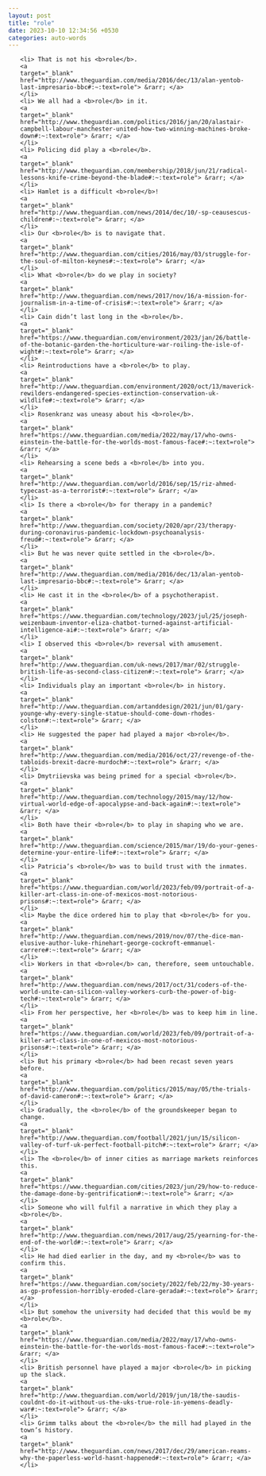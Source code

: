 ```yaml
---
layout: post
title: "role"
date: 2023-10-10 12:34:56 +0530
categories: auto-words
---
```

<ol>

    <li> That is not his <b>role</b>.
    <a 
    target="_blank" 
    href="http://www.theguardian.com/media/2016/dec/13/alan-yentob-last-impresario-bbc#:~:text=role"> &rarr; </a>
    </li>
    <li> We all had a <b>role</b> in it.
    <a 
    target="_blank" 
    href="http://www.theguardian.com/politics/2016/jan/20/alastair-campbell-labour-manchester-united-how-two-winning-machines-broke-down#:~:text=role"> &rarr; </a>
    </li>
    <li> Policing did play a <b>role</b>.
    <a 
    target="_blank" 
    href="http://www.theguardian.com/membership/2018/jun/21/radical-lessons-knife-crime-beyond-the-blade#:~:text=role"> &rarr; </a>
    </li>
    <li> Hamlet is a difficult <b>role</b>!
    <a 
    target="_blank" 
    href="http://www.theguardian.com/news/2014/dec/10/-sp-ceausescus-children#:~:text=role"> &rarr; </a>
    </li>
    <li> Our <b>role</b> is to navigate that.
    <a 
    target="_blank" 
    href="http://www.theguardian.com/cities/2016/may/03/struggle-for-the-soul-of-milton-keynes#:~:text=role"> &rarr; </a>
    </li>
    <li> What <b>role</b> do we play in society?
    <a 
    target="_blank" 
    href="http://www.theguardian.com/news/2017/nov/16/a-mission-for-journalism-in-a-time-of-crisis#:~:text=role"> &rarr; </a>
    </li>
    <li> Cain didn’t last long in the <b>role</b>.
    <a 
    target="_blank" 
    href="https://www.theguardian.com/environment/2023/jan/26/battle-of-the-botanic-garden-the-horticulture-war-roiling-the-isle-of-wight#:~:text=role"> &rarr; </a>
    </li>
    <li> Reintroductions have a <b>role</b> to play.
    <a 
    target="_blank" 
    href="http://www.theguardian.com/environment/2020/oct/13/maverick-rewilders-endangered-species-extinction-conservation-uk-wildlife#:~:text=role"> &rarr; </a>
    </li>
    <li> Rosenkranz was uneasy about his <b>role</b>.
    <a 
    target="_blank" 
    href="https://www.theguardian.com/media/2022/may/17/who-owns-einstein-the-battle-for-the-worlds-most-famous-face#:~:text=role"> &rarr; </a>
    </li>
    <li> Rehearsing a scene beds a <b>role</b> into you.
    <a 
    target="_blank" 
    href="http://www.theguardian.com/world/2016/sep/15/riz-ahmed-typecast-as-a-terrorist#:~:text=role"> &rarr; </a>
    </li>
    <li> Is there a <b>role</b> for therapy in a pandemic?
    <a 
    target="_blank" 
    href="http://www.theguardian.com/society/2020/apr/23/therapy-during-coronavirus-pandemic-lockdown-psychoanalysis-freud#:~:text=role"> &rarr; </a>
    </li>
    <li> But he was never quite settled in the <b>role</b>.
    <a 
    target="_blank" 
    href="http://www.theguardian.com/media/2016/dec/13/alan-yentob-last-impresario-bbc#:~:text=role"> &rarr; </a>
    </li>
    <li> He cast it in the <b>role</b> of a psychotherapist.
    <a 
    target="_blank" 
    href="https://www.theguardian.com/technology/2023/jul/25/joseph-weizenbaum-inventor-eliza-chatbot-turned-against-artificial-intelligence-ai#:~:text=role"> &rarr; </a>
    </li>
    <li> I observed this <b>role</b> reversal with amusement.
    <a 
    target="_blank" 
    href="http://www.theguardian.com/uk-news/2017/mar/02/struggle-british-life-as-second-class-citizen#:~:text=role"> &rarr; </a>
    </li>
    <li> Individuals play an important <b>role</b> in history.
    <a 
    target="_blank" 
    href="http://www.theguardian.com/artanddesign/2021/jun/01/gary-younge-why-every-single-statue-should-come-down-rhodes-colston#:~:text=role"> &rarr; </a>
    </li>
    <li> He suggested the paper had played a major <b>role</b>.
    <a 
    target="_blank" 
    href="http://www.theguardian.com/media/2016/oct/27/revenge-of-the-tabloids-brexit-dacre-murdoch#:~:text=role"> &rarr; </a>
    </li>
    <li> Dmytriievska was being primed for a special <b>role</b>.
    <a 
    target="_blank" 
    href="http://www.theguardian.com/technology/2015/may/12/how-virtual-world-edge-of-apocalypse-and-back-again#:~:text=role"> &rarr; </a>
    </li>
    <li> Both have their <b>role</b> to play in shaping who we are.
    <a 
    target="_blank" 
    href="http://www.theguardian.com/science/2015/mar/19/do-your-genes-determine-your-entire-life#:~:text=role"> &rarr; </a>
    </li>
    <li> Patricia’s <b>role</b> was to build trust with the inmates.
    <a 
    target="_blank" 
    href="https://www.theguardian.com/world/2023/feb/09/portrait-of-a-killer-art-class-in-one-of-mexicos-most-notorious-prisons#:~:text=role"> &rarr; </a>
    </li>
    <li> Maybe the dice ordered him to play that <b>role</b> for you.
    <a 
    target="_blank" 
    href="http://www.theguardian.com/news/2019/nov/07/the-dice-man-elusive-author-luke-rhinehart-george-cockroft-emmanuel-carrere#:~:text=role"> &rarr; </a>
    </li>
    <li> Workers in that <b>role</b> can, therefore, seem untouchable.
    <a 
    target="_blank" 
    href="http://www.theguardian.com/news/2017/oct/31/coders-of-the-world-unite-can-silicon-valley-workers-curb-the-power-of-big-tech#:~:text=role"> &rarr; </a>
    </li>
    <li> From her perspective, her <b>role</b> was to keep him in line.
    <a 
    target="_blank" 
    href="https://www.theguardian.com/world/2023/feb/09/portrait-of-a-killer-art-class-in-one-of-mexicos-most-notorious-prisons#:~:text=role"> &rarr; </a>
    </li>
    <li> But his primary <b>role</b> had been recast seven years before.
    <a 
    target="_blank" 
    href="http://www.theguardian.com/politics/2015/may/05/the-trials-of-david-cameron#:~:text=role"> &rarr; </a>
    </li>
    <li> Gradually, the <b>role</b> of the groundskeeper began to change.
    <a 
    target="_blank" 
    href="http://www.theguardian.com/football/2021/jun/15/silicon-valley-of-turf-uk-perfect-football-pitch#:~:text=role"> &rarr; </a>
    </li>
    <li> The <b>role</b> of inner cities as marriage markets reinforces this.
    <a 
    target="_blank" 
    href="https://www.theguardian.com/cities/2023/jun/29/how-to-reduce-the-damage-done-by-gentrification#:~:text=role"> &rarr; </a>
    </li>
    <li> Someone who will fulfil a narrative in which they play a <b>role</b>.
    <a 
    target="_blank" 
    href="http://www.theguardian.com/news/2017/aug/25/yearning-for-the-end-of-the-world#:~:text=role"> &rarr; </a>
    </li>
    <li> He had died earlier in the day, and my <b>role</b> was to confirm this.
    <a 
    target="_blank" 
    href="https://www.theguardian.com/society/2022/feb/22/my-30-years-as-gp-profession-horribly-eroded-clare-gerada#:~:text=role"> &rarr; </a>
    </li>
    <li> But somehow the university had decided that this would be my <b>role</b>.
    <a 
    target="_blank" 
    href="https://www.theguardian.com/media/2022/may/17/who-owns-einstein-the-battle-for-the-worlds-most-famous-face#:~:text=role"> &rarr; </a>
    </li>
    <li> British personnel have played a major <b>role</b> in picking up the slack.
    <a 
    target="_blank" 
    href="http://www.theguardian.com/world/2019/jun/18/the-saudis-couldnt-do-it-without-us-the-uks-true-role-in-yemens-deadly-war#:~:text=role"> &rarr; </a>
    </li>
    <li> Grimm talks about the <b>role</b> the mill had played in the town’s history.
    <a 
    target="_blank" 
    href="http://www.theguardian.com/news/2017/dec/29/american-reams-why-the-paperless-world-hasnt-happened#:~:text=role"> &rarr; </a>
    </li>